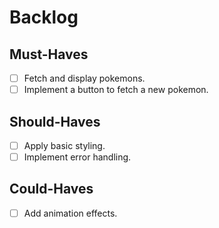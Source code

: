 # Backlog

## Must-Haves

- [ ] Fetch and display pokemons.
- [ ] Implement a button to fetch a new pokemon.

## Should-Haves

- [ ] Apply basic styling.
- [ ] Implement error handling.

## Could-Haves

- [ ] Add animation effects.
